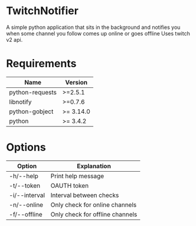 # TwitchNotifier
A simple python application that sits in the background and notifies you when some channel you follow comes up online or goes offline
Uses twitch v2 api.

# Requirements
| Name            | Version   |
| --------------- | --------- |
| python-requests | >=2.5.1   |
| libnotify       | >=0.7.6   |
| python-gobject  | >= 3.14.0 |
| python          | >= 3.4.2  |

# Options
| Option         | Explanation                     |
| -------------- | ------------------------------- |
| -h/--help      | Print help message              |
| -t/--token     | OAUTH token                     |
| -i/--interval  | Interval between checks         |
| -n/--online    | Only check for online channels  |
| -f/--offline   | Only check for offline channels |
